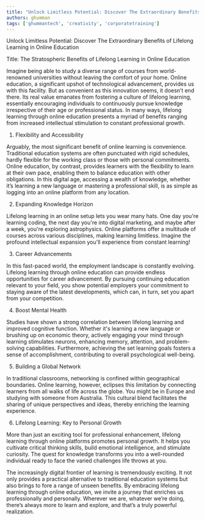 ```yaml
---
title: "Unlock Limitless Potential: Discover The Extraordinary Benefits of Lifelong Learning in Online Education"  # Wrap the title in double quotes
authors: ghumman
tags: ['ghummantech', 'creativity', 'corporatetraining']
---
```


Unlock Limitless Potential: Discover The Extraordinary Benefits of Lifelong Learning in Online Education
<!-- truncate -->

Title: The Stratospheric Benefits of Lifelong Learning in Online Education

Imagine being able to study a diverse range of courses from world-renowned universities without leaving the comfort of your home. Online education, a significant upshot of technological advancement, provides us with this facility. But as convenient as this innovation seems, it doesn’t end there. Its real value emanates from fostering a culture of lifelong learning, essentially encouraging individuals to continuously pursue knowledge irrespective of their age or professional status. In many ways, lifelong learning through online education presents a myriad of benefits ranging from increased intellectual stimulation to constant professional growth. 

1. Flexibility and Accessibility

Arguably, the most significant benefit of online learning is convenience. Traditional education systems are often punctuated with rigid schedules, hardly flexible for the working class or those with personal commitments. Online education, by contrast, provides learners with the flexibility to learn at their own pace, enabling them to balance education with other obligations. In this digital age, accessing a wealth of knowledge, whether it’s learning a new language or mastering a professional skill, is as simple as logging into an online platform from any location.

2. Expanding Knowledge Horizon

Lifelong learning in an online setup lets you wear many hats. One day you're learning coding, the next day you're into digital marketing, and maybe after a week, you're exploring astrophysics. Online platforms offer a multitude of courses across various disciplines, making learning limitless. Imagine the profound intellectual expansion you'll experience from constant learning!

3. Career Advancements

In this fast-paced world, the employment landscape is constantly evolving. Lifelong learning through online education can provide endless opportunities for career advancement. By pursuing continuing education relevant to your field, you show potential employers your commitment to staying aware of the latest developments, which can, in turn, set you apart from your competition.

4. Boost Mental Health

Studies have shown a strong correlation between lifelong learning and improved cognitive function. Whether it's learning a new language or brushing up on economic theory, actively engaging your mind through learning stimulates neurons, enhancing memory, attention, and problem-solving capabilities. Furthermore, achieving the set learning goals fosters a sense of accomplishment, contributing to overall psychological well-being.

5. Building a Global Network

In traditional classrooms, networking is confined within geographical boundaries. Online learning, however, eclipses this limitation by connecting learners from all walks of life across the globe. You might be in Europe and studying with someone from Australia. This cultural blend facilitates the sharing of unique perspectives and ideas, thereby enriching the learning experience. 

6. Lifelong Learning: Key to Personal Growth

More than just an exciting tool for professional enhancement, lifelong learning through online platforms promotes personal growth. It helps you cultivate critical thinking skills, build emotional intelligence, and stimulate curiosity. The quest for knowledge transforms you into a well-rounded individual ready to face the varied challenges life throws at you.

The increasingly digital frontier of learning is tremendously exciting. It not only provides a practical alternative to traditional education systems but also brings to fore a range of unseen benefits. By embracing lifelong learning through online education, we invite a journey that enriches us professionally and personally. Wherever we are, whatever we’re doing, there’s always more to learn and explore, and that’s a truly powerful realization.
